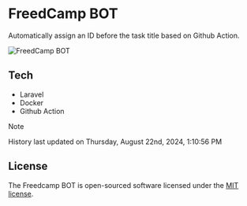 # FreedCamp BOT

Automatically assign an ID before the task title based on Github Action.

![FreedCamp BOT](https://repository-images.githubusercontent.com/737932867/7d34798b-2680-471c-b089-a78a718d3d6a)

## Tech

- Laravel
- Docker
- Github Action

> [!NOTE]  
> History last updated on Thursday, August 22nd, 2024, 1:10:56 PM

## License

The Freedcamp BOT is open-sourced software licensed under the [MIT license](https://opensource.org/licenses/MIT).
